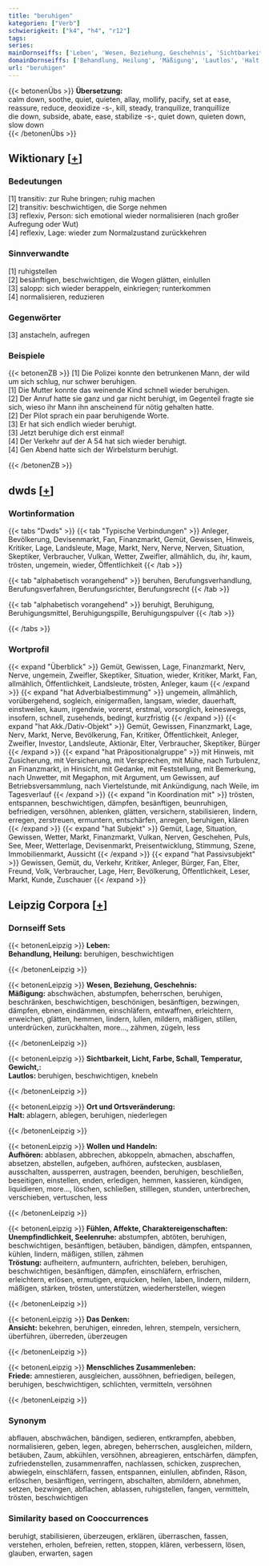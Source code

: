 ```yaml
---
title: "beruhigen"
kategorien: ["Verb"]
schwierigkeit: ["k4", "h4", "r12"]
tags:
series:
mainDornseiffs: ['Leben', 'Wesen, Beziehung, Geschehnis', 'Sichtbarkeit, Licht, Farbe, Schall, Temperatur, Gewicht,', 'Ort und Ortsveränderung', 'Wollen und Handeln', 'Fühlen, Affekte, Charaktereigenschaften', 'Das Denken', 'Menschliches Zusammenleben']
domainDornseiffs: ['Behandlung, Heilung', 'Mäßigung', 'Lautlos', 'Halt', 'Aufhören', 'Unempfindlichkeit, Seelenruhe', 'Tröstung', 'Ansicht', 'Friede']
url: "beruhigen"
---
```


{{< betonenÜbs >}}
**Übersetzung:**  
calm down, soothe, quiet, quieten, allay, mollify, pacify, set at ease, reassure, reduce, deoxidize -s-, kill, steady, tranquilize, tranquillize  
die down, subside, abate, ease, stabilize -s-, quiet down, quieten down, slow down  
{{< /betonenÜbs >}}

## Wiktionary [[+](https://de.wiktionary.org/wiki/beruhigen)]

### Bedeutungen
[1] transitiv: zur Ruhe bringen; ruhig machen  
[2] transitiv: beschwichtigen, die Sorge nehmen  
[3] reflexiv, Person: sich emotional wieder normalisieren (nach großer Aufregung oder Wut)  
[4] reflexiv, Lage: wieder zum Normalzustand zurückkehren  

### Sinnverwandte
[1] ruhigstellen  
[2] besänftigen, beschwichtigen, die Wogen glätten, einlullen  
[3] salopp: sich wieder berappeln, einkriegen; runterkommen  
[4] normalisieren, reduzieren  

### Gegenwörter
[3] anstacheln, aufregen  

### Beispiele
{{< betonenZB >}}
[1] Die Polizei konnte den betrunkenen Mann, der wild um sich schlug, nur schwer beruhigen.  
[1] Die Mutter konnte das weinende Kind schnell wieder beruhigen.  
[2] Der Anruf hatte sie ganz und gar nicht beruhigt, im Gegenteil fragte sie sich, wieso ihr Mann ihn anscheinend für nötig gehalten hatte.  
[2] Der Pilot sprach ein paar beruhigende Worte.  
[3] Er hat sich endlich wieder beruhigt.  
[3] Jetzt beruhige dich erst einmal!  
[4] Der Verkehr auf der A 54 hat sich wieder beruhigt.  
[4] Gen Abend hatte sich der Wirbelsturm beruhigt.  

{{< /betonenZB >}}


## dwds [[+](https://www.dwds.de/wb/beruhigen)]

### Wortinformation
{{< tabs "Dwds" >}}
{{< tab "Typische Verbindungen" >}}
Anleger, Bevölkerung, Devisenmarkt, Fan, Finanzmarkt, Gemüt, Gewissen, Hinweis, Kritiker, Lage, Landsleute, Mage, Markt, Nerv, Nerve, Nerven, Situation, Skeptiker, Verbraucher, Vulkan, Wetter, Zweifler, allmählich, du, ihr, kaum, trösten, ungemein, wieder, Öffentlichkeit
{{< /tab >}}

{{< tab "alphabetisch vorangehend" >}}
beruhen, Berufungsverhandlung, Berufungsverfahren, Berufungsrichter, Berufungsrecht
{{< /tab >}}

{{< tab "alphabetisch vorangehend" >}}
beruhigt, Beruhigung, Beruhigungsmittel, Beruhigungspille, Beruhigungspulver
{{< /tab >}}

{{< /tabs >}}

### Wortprofil
{{< expand "Überblick" >}} Gemüt, Gewissen, Lage, Finanzmarkt, Nerv, Nerve, ungemein, Zweifler, Skeptiker, Situation, wieder, Kritiker, Markt, Fan, allmählich, Öffentlichkeit, Landsleute, trösten, Anleger, kaum {{< /expand >}}
{{< expand "hat Adverbialbestimmung" >}} ungemein, allmählich, vorübergehend, sogleich, einigermaßen, langsam, wieder, dauerhaft, einstweilen, kaum, irgendwie, vorerst, erstmal, vorsorglich, keineswegs, insofern, schnell, zusehends, bedingt, kurzfristig {{< /expand >}}
{{< expand "hat Akk./Dativ-Objekt" >}} Gemüt, Gewissen, Finanzmarkt, Lage, Nerv, Markt, Nerve, Bevölkerung, Fan, Kritiker, Öffentlichkeit, Anleger, Zweifler, Investor, Landsleute, Aktionär, Elter, Verbraucher, Skeptiker, Bürger {{< /expand >}}
{{< expand "hat Präpositionalgruppe" >}} mit Hinweis, mit Zusicherung, mit Versicherung, mit Versprechen, mit Mühe, nach Turbulenz, an Finanzmarkt, in Hinsicht, mit Gedanke, mit Feststellung, mit Bemerkung, nach Unwetter, mit Megaphon, mit Argument, um Gewissen, auf Betriebsversammlung, nach Viertelstunde, mit Ankündigung, nach Weile, im Tagesverlauf {{< /expand >}}
{{< expand "in Koordination mit" >}} trösten, entspannen, beschwichtigen, dämpfen, besänftigen, beunruhigen, befriedigen, versöhnen, ablenken, glätten, versichern, stabilisieren, lindern, erregen, zerstreuen, ermuntern, entschärfen, anregen, beruhigen, klären {{< /expand >}}
{{< expand "hat Subjekt" >}} Gemüt, Lage, Situation, Gewissen, Wetter, Markt, Finanzmarkt, Vulkan, Nerven, Geschehen, Puls, See, Meer, Wetterlage, Devisenmarkt, Preisentwicklung, Stimmung, Szene, Immobilienmarkt, Aussicht {{< /expand >}}
{{< expand "hat Passivsubjekt" >}} Gewissen, Gemüt, du, Verkehr, Kritiker, Anleger, Bürger, Fan, Elter, Freund, Volk, Verbraucher, Lage, Herr, Bevölkerung, Öffentlichkeit, Leser, Markt, Kunde, Zuschauer {{< /expand >}}

## Leipzig Corpora [[+](https://corpora.uni-leipzig.de/en/res?word=beruhigen&corpusId=deu_newscrawl-public_2018)]

### Dornseiff Sets
{{< betonenLeipzig >}}
**Leben:**  
**Behandlung, Heilung:** beruhigen, beschwichtigen  

{{< /betonenLeipzig >}}


{{< betonenLeipzig >}}
**Wesen, Beziehung, Geschehnis:**  
**Mäßigung:** abschwächen, abstumpfen, beherrschen, beruhigen, beschränken, beschwichtigen, beschönigen, besänftigen, bezwingen, dämpfen, ebnen, eindämmen, einschläfern, entwaffnen, erleichtern, erweichen, glätten, hemmen, lindern, lullen, mildern, mäßigen, stillen, unterdrücken, zurückhalten, more..., zähmen, zügeln, less  

{{< /betonenLeipzig >}}


{{< betonenLeipzig >}}
**Sichtbarkeit, Licht, Farbe, Schall, Temperatur, Gewicht,:**  
**Lautlos:** beruhigen, beschwichtigen, knebeln  

{{< /betonenLeipzig >}}


{{< betonenLeipzig >}}
**Ort und Ortsveränderung:**  
**Halt:** ablagern, ablegen, beruhigen, niederlegen  

{{< /betonenLeipzig >}}


{{< betonenLeipzig >}}
**Wollen und Handeln:**  
**Aufhören:** abblasen, abbrechen, abkoppeln, abmachen, abschaffen, absetzen, abstellen, aufgeben, aufhören, aufstecken, ausblasen, ausschalten, aussperren, austragen, beenden, beruhigen, beschließen, beseitigen, einstellen, enden, erledigen, hemmen, kassieren, kündigen, liquidieren, more..., löschen, schließen, stilllegen, stunden, unterbrechen, verschieben, vertuschen, less  

{{< /betonenLeipzig >}}


{{< betonenLeipzig >}}
**Fühlen, Affekte, Charaktereigenschaften:**  
**Unempfindlichkeit, Seelenruhe:** abstumpfen, abtöten, beruhigen, beschwichtigen, besänftigen, betäuben, bändigen, dämpfen, entspannen, kühlen, lindern, mäßigen, stillen, zähmen  
**Tröstung:** aufheitern, aufmuntern, aufrichten, beleben, beruhigen, beschwichtigen, besänftigen, dämpfen, einschläfern, erfrischen, erleichtern, erlösen, ermutigen, erquicken, heilen, laben, lindern, mildern, mäßigen, stärken, trösten, unterstützen, wiederherstellen, wiegen  

{{< /betonenLeipzig >}}


{{< betonenLeipzig >}}
**Das Denken:**  
**Ansicht:** bekehren, beruhigen, einreden, lehren, stempeln, versichern, überführen, überreden, überzeugen  

{{< /betonenLeipzig >}}


{{< betonenLeipzig >}}
**Menschliches Zusammenleben:**  
**Friede:** amnestieren, ausgleichen, aussöhnen, befriedigen, beilegen, beruhigen, beschwichtigen, schlichten, vermitteln, versöhnen  

{{< /betonenLeipzig >}}

### Synonym
abflauen, abschwächen, bändigen, sedieren, entkrampfen, abebben, normalisieren, geben, legen, abregen, beherrschen, ausgleichen, mildern, betäuben, Zaum, abkühlen, versöhnen, abreagieren, entschärfen, dämpfen, zufriedenstellen, zusammenraffen, nachlassen, schicken, zusprechen, abwiegeln, einschläfern, fassen, entspannen, einlullen, abfinden, Räson, erlöschen, besänftigen, verringern, abschalten, abmildern, abnehmen, setzen, bezwingen, abflachen, ablassen, ruhigstellen, fangen, vermitteln, trösten, beschwichtigen


### Similarity based on Cooccurrences
beruhigt, stabilisieren, überzeugen, erklären, überraschen, fassen, verstehen, erholen, befreien, retten, stoppen, klären, verbessern, lösen, glauben, erwarten, sagen

